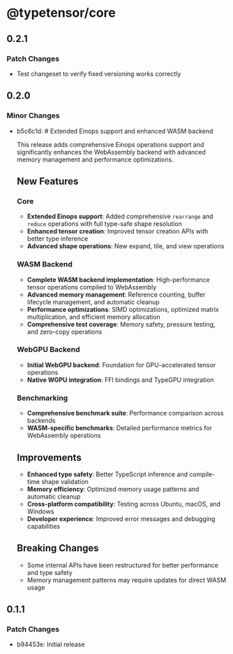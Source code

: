 # @typetensor/core

## 0.2.1

### Patch Changes

- Test changeset to verify fixed versioning works correctly

## 0.2.0

### Minor Changes

- b5c6c1d: # Extended Einops support and enhanced WASM backend

  This release adds comprehensive Einops operations support and significantly enhances the WebAssembly backend with advanced memory management and performance optimizations.

  ## New Features

  ### Core
  - **Extended Einops support**: Added comprehensive `rearrange` and `reduce` operations with full type-safe shape resolution
  - **Enhanced tensor creation**: Improved tensor creation APIs with better type inference
  - **Advanced shape operations**: New expand, tile, and view operations

  ### WASM Backend
  - **Complete WASM backend implementation**: High-performance tensor operations compiled to WebAssembly
  - **Advanced memory management**: Reference counting, buffer lifecycle management, and automatic cleanup
  - **Performance optimizations**: SIMD optimizations, optimized matrix multiplication, and efficient memory allocation
  - **Comprehensive test coverage**: Memory safety, pressure testing, and zero-copy operations

  ### WebGPU Backend
  - **Initial WebGPU backend**: Foundation for GPU-accelerated tensor operations
  - **Native WGPU integration**: FFI bindings and TypeGPU integration

  ### Benchmarking
  - **Comprehensive benchmark suite**: Performance comparison across backends
  - **WASM-specific benchmarks**: Detailed performance metrics for WebAssembly operations

  ## Improvements
  - **Enhanced type safety**: Better TypeScript inference and compile-time shape validation
  - **Memory efficiency**: Optimized memory usage patterns and automatic cleanup
  - **Cross-platform compatibility**: Testing across Ubuntu, macOS, and Windows
  - **Developer experience**: Improved error messages and debugging capabilities

  ## Breaking Changes
  - Some internal APIs have been restructured for better performance and type safety
  - Memory management patterns may require updates for direct WASM usage

## 0.1.1

### Patch Changes

- b94453e: Initial release
